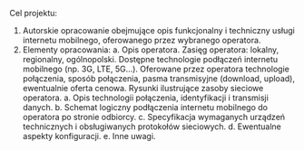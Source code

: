 Cel projektu:
1. Autorskie opracowanie obejmujące opis funkcjonalny i techniczny usługi internetu
mobilnego, oferowanego przez wybranego operatora.
2. Elementy opracowania:
a. Opis operatora. Zasięg operatora: lokalny, regionalny, ogólnopolski. Dostępne
technologie podłączeń internetu mobilnego (np. 3G, LTE, 5G…). Oferowane
przez operatora technologie połączenia, sposób połączenia, pasma transmisyjne
(download, upload), ewentualnie oferta cenowa. Rysunki ilustrujące zasoby
sieciowe operatora.
a. Opis technologii połączenia, identyfikacji i transmisji danych.
b. Schemat logiczny podłączenia internetu mobilnego do operatora po stronie
odbiorcy.
c. Specyfikacja wymaganych urządzeń technicznych i obsługiwanych protokołów
sieciowych.
d. Ewentualne aspekty konfiguracji.
e. Inne uwagi.